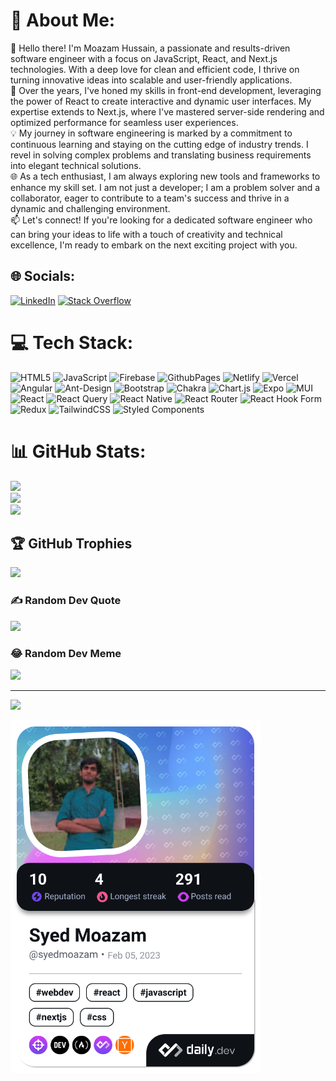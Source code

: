 # 💫 About Me:
👋 Hello there! I'm Moazam Hussain, a passionate and results-driven software engineer with a focus on JavaScript, React, and Next.js technologies. With a deep love for clean and efficient code, I thrive on turning innovative ideas into scalable and user-friendly applications.<br>🚀 Over the years, I've honed my skills in front-end development, leveraging the power of React to create interactive and dynamic user interfaces. My expertise extends to Next.js, where I've mastered server-side rendering and optimized performance for seamless user experiences.<br>💡 My journey in software engineering is marked by a commitment to continuous learning and staying on the cutting edge of industry trends. I revel in solving complex problems and translating business requirements into elegant technical solutions.<br>🌐 As a tech enthusiast, I am always exploring new tools and frameworks to enhance my skill set. I am not just a developer; I am a problem solver and a collaborator, eager to contribute to a team's success and thrive in a dynamic and challenging environment.<br>📫 Let's connect! If you're looking for a dedicated software engineer who can bring your ideas to life with a touch of creativity and technical excellence, I'm ready to embark on the next exciting project with you.


## 🌐 Socials:
[![LinkedIn](https://img.shields.io/badge/LinkedIn-%230077B5.svg?logo=linkedin&logoColor=white)](https://linkedin.com/in/moazam-hussain) [![Stack Overflow](https://img.shields.io/badge/-Stackoverflow-FE7A16?logo=stack-overflow&logoColor=white)](https://stackoverflow.com/users/23120712) 

# 💻 Tech Stack:

![HTML5](https://img.shields.io/badge/html5-%23E34F26.svg?style=for-the-badge&logo=html5&logoColor=white) 
![JavaScript](https://img.shields.io/badge/javascript-%23323330.svg?style=for-the-badge&logo=javascript&logoColor=%23F7DF1E)
![Firebase](https://img.shields.io/badge/firebase-%23039BE5.svg?style=for-the-badge&logo=firebase)
![GithubPages](https://img.shields.io/badge/github%20pages-121013?style=for-the-badge&logo=github&logoColor=white)
![Netlify](https://img.shields.io/badge/netlify-%23000000.svg?style=for-the-badge&logo=netlify&logoColor=#00C7B7)
![Vercel](https://img.shields.io/badge/vercel-%23000000.svg?style=for-the-badge&logo=vercel&logoColor=white)
![Angular](https://img.shields.io/badge/angular-%23DD0031.svg?style=for-the-badge&logo=angular&logoColor=white) 
![Ant-Design](https://img.shields.io/badge/-AntDesign-%230170FE?style=for-the-badge&logo=ant-design&logoColor=white) 
![Bootstrap](https://img.shields.io/badge/bootstrap-%238511FA.svg?style=for-the-badge&logo=bootstrap&logoColor=white)
![Chakra](https://img.shields.io/badge/chakra-%234ED1C5.svg?style=for-the-badge&logo=chakraui&logoColor=white) 
![Chart.js](https://img.shields.io/badge/chart.js-F5788D.svg?style=for-the-badge&logo=chart.js&logoColor=white)
![Expo](https://img.shields.io/badge/expo-1C1E24?style=for-the-badge&logo=expo&logoColor=#D04A37)
![MUI](https://img.shields.io/badge/MUI-%230081CB.svg?style=for-the-badge&logo=mui&logoColor=white)
![React](https://img.shields.io/badge/react-%2320232a.svg?style=for-the-badge&logo=react&logoColor=%2361DAFB) 
![React Query](https://img.shields.io/badge/-React%20Query-FF4154?style=for-the-badge&logo=react%20query&logoColor=white) 
![React Native](https://img.shields.io/badge/react_native-%2320232a.svg?style=for-the-badge&logo=react&logoColor=%2361DAFB) 
![React Router](https://img.shields.io/badge/React_Router-CA4245?style=for-the-badge&logo=react-router&logoColor=white) 
![React Hook Form](https://img.shields.io/badge/React%20Hook%20Form-%23EC5990.svg?style=for-the-badge&logo=reacthookform&logoColor=white)
![Redux](https://img.shields.io/badge/redux-%23593d88.svg?style=for-the-badge&logo=redux&logoColor=white) 
![TailwindCSS](https://img.shields.io/badge/tailwindcss-%2338B2AC.svg?style=for-the-badge&logo=tailwind-css&logoColor=white) 
![Styled Components](https://img.shields.io/badge/styled--components-DB7093?style=for-the-badge&logo=styled-components&logoColor=white)

# 📊 GitHub Stats:
![](https://github-readme-stats.vercel.app/api?username=syedmoazam&theme=swift&hide_border=false&include_all_commits=true&count_private=true)<br/>
![](https://github-readme-streak-stats.herokuapp.com/?user=syedmoazam&theme=swift&hide_border=false)<br/>
![](https://github-readme-stats.vercel.app/api/top-langs/?username=syedmoazam&theme=swift&hide_border=false&include_all_commits=true&count_private=true&layout=compact)

## 🏆 GitHub Trophies
![](https://github-profile-trophy.vercel.app/?username=syedmoazam&theme=monokai&no-frame=true&no-bg=false&margin-w=4)

### ✍️ Random Dev Quote
![](https://quotes-github-readme.vercel.app/api?type=horizontal&theme=radical)

### 😂 Random Dev Meme
<img src='https://randommeme-five.vercel.app/' style="height: 400px;"/>

---
[![](https://visitcount.itsvg.in/api?id=syedmoazam&icon=0&color=0)](https://visitcount.itsvg.in)

<!-- Proudly created with GPRM ( https://gprm.itsvg.in ) -->

<!-- ### Hi there 👋 -->
<a href="https://app.daily.dev/syedmoazam"><img src="https://github.com/syedmoazam/syedmoazam/blob/main/devcard.png" width="400" alt="Syed Moazam's Dev Card"/></a>

<!--
**syedmoazam/syedmoazam** is a ✨ _special_ ✨ repository because its `README.md` (this file) appears on your GitHub profile.

Here are some ideas to get you started:

- 🔭 I’m currently working on ReactJS
- 🌱 I’m currently learning ...
- 👯 I’m looking to collaborate on ...
- 🤔 I’m looking for help with ...
- 💬 Ask me about React, TypeScript, NodeJS, MongoDB
- 📫 How to reach me: ...
- 😄 Pronouns: ...
- ⚡ Fun fact: ...
-->
